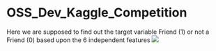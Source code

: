 # OSS_Dev_Kaggle_Competition
Here we are supposed to find out the target variable Friend (1) or not a Friend (0) based upon the 6 independent features
![](HAR+leaderboard.png)
